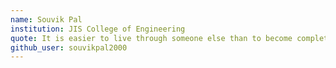 ```yaml
---
name: Souvik Pal
institution: JIS College of Engineering
quote: It is easier to live through someone else than to become complete yourself.
github_user: souvikpal2000
---
```

